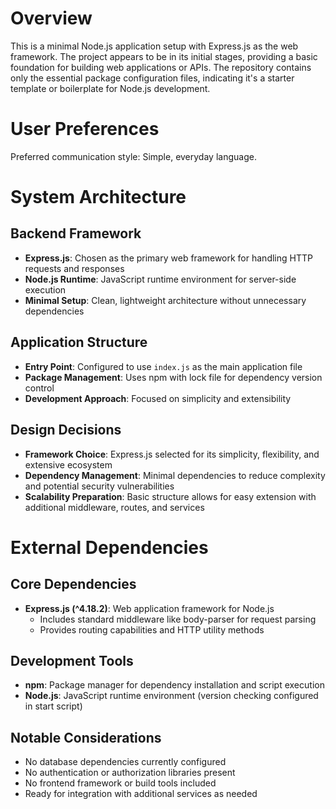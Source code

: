# Overview

This is a minimal Node.js application setup with Express.js as the web framework. The project appears to be in its initial stages, providing a basic foundation for building web applications or APIs. The repository contains only the essential package configuration files, indicating it's a starter template or boilerplate for Node.js development.

# User Preferences

Preferred communication style: Simple, everyday language.

# System Architecture

## Backend Framework
- **Express.js**: Chosen as the primary web framework for handling HTTP requests and responses
- **Node.js Runtime**: JavaScript runtime environment for server-side execution
- **Minimal Setup**: Clean, lightweight architecture without unnecessary dependencies

## Application Structure
- **Entry Point**: Configured to use `index.js` as the main application file
- **Package Management**: Uses npm with lock file for dependency version control
- **Development Approach**: Focused on simplicity and extensibility

## Design Decisions
- **Framework Choice**: Express.js selected for its simplicity, flexibility, and extensive ecosystem
- **Dependency Management**: Minimal dependencies to reduce complexity and potential security vulnerabilities
- **Scalability Preparation**: Basic structure allows for easy extension with additional middleware, routes, and services

# External Dependencies

## Core Dependencies
- **Express.js (^4.18.2)**: Web application framework for Node.js
  - Includes standard middleware like body-parser for request parsing
  - Provides routing capabilities and HTTP utility methods

## Development Tools
- **npm**: Package manager for dependency installation and script execution
- **Node.js**: JavaScript runtime environment (version checking configured in start script)

## Notable Considerations
- No database dependencies currently configured
- No authentication or authorization libraries present
- No frontend framework or build tools included
- Ready for integration with additional services as needed